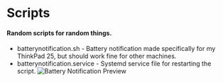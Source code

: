 # Scripts

#### Random scripts for random things.

* batterynotification.sh - Battery notification made specifically for my ThinkPad 25, but should work fine for other machines.
* batterynotification.service - Systemd service file for restarting the script.
![Battery Notification Preview](https://i.imgur.com/nYW4oOv.jpg)
